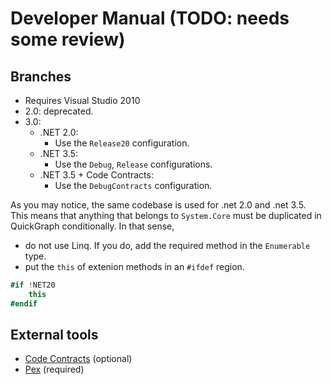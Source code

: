# Developer Manual (TODO: needs some review)

## Branches

* Requires Visual Studio 2010
* 2.0: deprecated.
* 3.0:
  * .NET 2.0:
    * Use the ```Release20``` configuration.
  * .NET 3.5:
    * Use the ```Debug```, ```Release``` configurations.
  * .NET 3.5 + Code Contracts:
    * Use the ```DebugContracts``` configuration.

As you may notice, the same codebase is used for .net 2.0 and .net 3.5. This means that anything that belongs to ```System.Core``` must be duplicated in QuickGraph conditionally. In that sense,

* do not use Linq. If you do, add the required method in the ```Enumerable``` type.
* put the ```this``` of extenion methods in an ```#ifdef``` region.

```csharp
#if !NET20
    this
#endif
```

## External tools

* [Code Contracts](https://github.com/Microsoft/CodeContracts) (optional)
* [Pex](http://research.microsoft.com/Pex/downloads.aspx) (required)